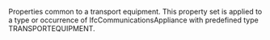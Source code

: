 Properties common to a transport equipment. This property set is applied to a type or occurrence of IfcCommunicationsAppliance with predefined type TRANSPORTEQUIPMENT.
